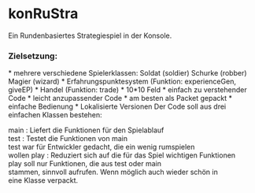 konRuStra
=========

Ein Rundenbasiertes Strategiespiel in der Konsole.
<h3>Zielsetzung:</h3>
* mehrere verschiedene Spielerklassen: Soldat (soldier) Schurke (robber) Magier (wizard)
* Erfahrungspunktesystem (Funktion: experienceGen, giveEP)
* Handel (Funktion: trade)
* 10*10 Feld
* einfach zu verstehender Code
* leicht anzupassender Code
* am besten als Packet gepackt
* einfache Bedienung
* Lokalisierte Versionen
Der Code soll aus drei einfachen Klassen bestehen:

main : Liefert die Funktionen für den Spielablauf <br>
test : Testet die Funktionen von main <br>
       test war für Entwickler gedacht, die ein wenig rumspielen <br>
       wollen
play : Reduziert sich auf die für das Spiel wichtigen Funktionen <br>
       play soll nur Funktionen, die aus test oder main <br>
       stammen, sinnvoll aufrufen. Wenn möglich auch wieder schön in <br>
       eine Klasse verpackt. 


